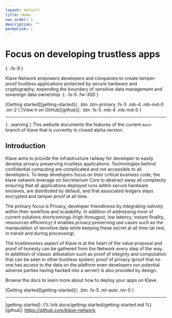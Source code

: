 ```yaml
---
layout: default
title: Home
nav_order: 1
description: ""
permalink: /
---
```


# Focus on developing trustless apps
{: .fs-9 }

Klave Network empowers developers and companies to create tamper-proof trustless applications protected by secure hardware and cryptography; expending the boundary of sensitive data management and sovereign data ownership.
{: .fs-5 .fw-300 }

[Getting started][getting-started]{: .btn .btn-primary .fs-5 .mb-4 .mb-md-0 .mr-2 }
[View it on GitHub][github]{: .btn .fs-5 .mb-4 .mb-md-0 }

---

{: .warning }
This website documents the features of the current `main` branch of klave that is currently in closed alpha version.

## Introduction

Klave aims to provide the infrastructure railway for developer to easily develop privacy preserving trustless applications. Technologies behind confidential computing are complicated and not accessible to all developers. To keep developers focus on their critical business code, the klave network leverage on Secretarium Core to abstract away all complexity ensuring that all applications deployed runs within secure hardware enclaves, are distributed by default, and that associated ledgers stays encrypted and tamper proof at all time.

The primary focus is Privacy, developer friendliness by integrating natively within their workflow and scalability. In addition of addressing most of current solutions shortcomings (high througput, low latency, instant finality, ressources efficiency) it enables privacy preserving use cases such as the manipulation of sensitive data while keeping these secret at all time (at rest, in transit and during processing).

The trustlessness aspect of Klave is at the heart of the value proposal and proof of honesty can be gathered from the Network every step of the way. In additition of classic attestation such as proof of integrity and computation that can be seen in other trustless system, proof of privacy (proof that no one has access to the data on the platform even developers nor potential adverse parties having hacked into a server) is also provided by design.

Browse the docs to learn more about how to deploy your apps on Klave.

<p>[Getting started][getting-started]{: .btn .fs-5 .ml-auto .mr-0 }</p> 

---
[getting-started]: {% link docs/getting-started/getting-started.md %}
[github]: https://github.com/klave-network